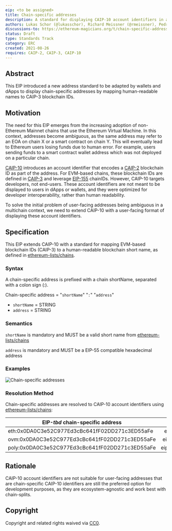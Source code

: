 ```yaml
---
eip: <to be assigned>
title: Chain-specific addresses
description: A standard for displaying CAIP-10 account identifiers in a human readable format
authors: Lukas Schor (@lukasschor), Richard Meissner (@rmeissner), Pedro Gomes (@pedrouid), ligi <ligi@ligi.de> 
discussions-to: https://ethereum-magicians.org/t/chain-specific-addresses/6449
status: Draft
type: Standards Track
category: ERC
created: 2021-08-26
requires: CAIP-2, CAIP-3, CAIP-10
---
```


## Abstract
This EIP introduced a new address standard to be adapted by wallets and dApps to display chain-specific addresses by mapping human-readable names to CAIP-3 blockchain IDs.
  
## Motivation
The need for this EIP emerges from the increasing adoption of non-Ethereum Mainnet chains that use the Ethereum Virtual Machine. In this context, addresses become ambiguous, as the same address may refer to an EOA on chain X or a smart contract on chain Y. This will eventually lead to Ethereum users losing funds due to human error. For example, users sending funds to a smart contract wallet address which was not deployed on a particular chain.

[CAIP-10](https://github.com/ChainAgnostic/CAIPs/blob/master/CAIPs/caip-10.md) introduces an account identifier that encodes a [CAIP-2](https://github.com/ChainAgnostic/CAIPs/blob/master/CAIPs/caip-2.md) blockchain ID as part of the address. For EVM-based chains, these blockchain IDs are defined in [CAIP-3](https://github.com/ChainAgnostic/CAIPs/blob/master/CAIPs/caip-3.md) and leverage [EIP-155](https://github.com/ethereum/EIPs/blob/master/EIPS/eip-155.md) chainIDs. However, CAIP-10 targets developers, not end-users. These account identifiers are not meant to be displayed to users in dApps or wallets, and they were optimized for developer interoperability, rather than human readability.

To solve the initial problem of user-facing addresses being ambiguous in a multichain context, we need to extend CAIP-10 with a user-facing format of displaying these account identifiers.



## Specification
This EIP extends CAIP-10 with a standard for mapping EVM-based blockchain IDs (CAIP-3) to a human-readable blockchain short name, as defined in [ethereum-lists/chains](https://github.com/ethereum-lists/chains). 

### Syntax
A chain-specific address is prefixed with a chain shortName, separated with a colon sign (:).

Chain-specific address = "`shortName`" "`:`" "`address`"
- `shortName` = STRING
- `address` = STRING


### Semantics
`shortName` is mandatory and MUST be a valid short name from [ethereum-lists/chains](https://github.com/ethereum-lists/chains)
  
`address` is mandatory and MUST be a EIP-55 compatible hexadecimal address

### Examples
![Chain-specific addresses](https://i.ibb.co/L1hn5Dc/carbon-6.png "Examples of chain-specific addresses")

### Resolution Method
Chain-specific addresses are resolved to CAIP-10 account identifiers using [ethereum-lists/chains](https://github.com/ethereum-lists/chains):


| EIP-*tbd* chain-specific address      | CAIP-10 account identifier          |
| ------------- |:-------------:|
| eth:0x0DA0C3e52C977Ed3cBc641fF02DD271c3ED55aFe   | eip155:1:0x0DA0C3e52C977Ed3cBc641fF02DD271c3ED55aFe|
| ovm:0x0DA0C3e52C977Ed3cBc641fF02DD271c3ED55aFe    | eip155:10:0x0DA0C3e52C977Ed3cBc641fF02DD271c3ED55aFe |
| poly:0x0DA0C3e52C977Ed3cBc641fF02DD271c3ED55aFe | eip155:137:0x0DA0C3e52C977Ed3cBc641fF02DD271c3ED55aFe |



## Rationale
CAIP-10 account identifiers are not suitable for user-facing addresses that are chain-specific
CAIP-10 identifiers are still the preferred option for development purposes, as they are ecosystem-agnostic and work best with chain-splits.



## Copyright
Copyright and related rights waived via [CC0](https://creativecommons.org/publicdomain/zero/1.0/).
